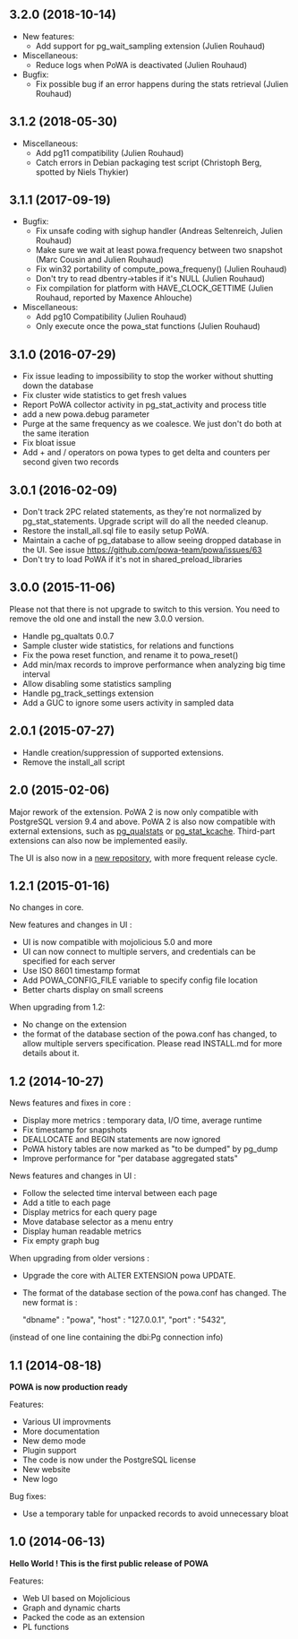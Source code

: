 ## 3.2.0 (2018-10-14)

  - New features:
    - Add support for pg_wait_sampling extension (Julien Rouhaud)
  - Miscellaneous:
    - Reduce logs when PoWA is deactivated (Julien Rouhaud)
  - Bugfix:
    - Fix possible bug if an error happens during the stats retrieval (Julien
      Rouhaud)

## 3.1.2 (2018-05-30)

  - Miscellaneous:
    - Add pg11 compatibility (Julien Rouhaud)
    - Catch errors in Debian packaging test script (Christoph Berg, spotted by
      Niels Thykier)

## 3.1.1 (2017-09-19)

  - Bugfix:
    - Fix unsafe coding with sighup handler (Andreas Seltenreich, Julien
      Rouhaud)
    - Make sure we wait at least powa.frequency between two snapshot (Marc Cousin
      and Julien Rouhaud)
    - Fix win32 portability of compute_powa_frequeny() (Julien Rouhaud)
    - Don't try to read dbentry->tables if it's NULL (Julien Rouhaud)
    - Fix compilation for platform with HAVE_CLOCK_GETTIME (Julien Rouhaud,
      reported by Maxence Ahlouche)
  - Miscellaneous:
    - Add pg10 Compatibility (Julien Rouhaud)
    - Only execute once the powa_stat functions (Julien Rouhaud)

## 3.1.0 (2016-07-29)

  - Fix issue leading to impossibility to stop the worker without shutting down
    the database
  - Fix cluster wide statistics to get fresh values
  - Report PoWA collector activity in pg_stat_activity and process title
  - add a new powa.debug parameter
  - Purge at the same frequency as we coalesce. We just don't do both at the same iteration
  - Fix bloat issue
  - Add + and / operators on powa types to get delta and counters per second
    given two records

## 3.0.1 (2016-02-09)

  - Don't track 2PC related statements, as they're not normalized by
    pg_stat_statements. Upgrade script will do all the needed cleanup.
  - Restore the install_all.sql file to easily setup PoWA.
  - Maintain a cache of pg_database to allow seeing dropped database in the UI.
    See issue https://github.com/powa-team/powa/issues/63
  - Don't try to load PoWA if it's not in shared_preload_libraries

## 3.0.0 (2015-11-06)

Please not that there is not upgrade to switch to this version. You need to
remove the old one and install the new 3.0.0 version.

  - Handle pg_qualtats 0.0.7
  - Sample cluster wide statistics, for relations and functions
  - Fix the powa reset function, and rename it to powa_reset()
  - Add min/max records to improve performance when analyzing big time interval
  - Allow disabling some statistics sampling
  - Handle pg_track_settings extension
  - Add a GUC to ignore some users activity in sampled data

## 2.0.1 (2015-07-27)

  - Handle creation/suppression of supported extensions.
  - Remove the install_all script

## 2.0 (2015-02-06)

Major rework of the extension. PoWA 2 is now only compatible with PostgreSQL
version 9.4 and above. PoWA 2 is also now compatible with external extensions,
such as [pg_qualstats](https://github.com/powa-team/pg_qualstats) or
[pg_stat_kcache](https://github.com/powa-team/pg_stat_kcache). Third-part
extensions can also now be implemented easily.

The UI is also now in a [new repository](https://github.com/powa-team/powa-web),
with more frequent release cycle.

## 1.2.1 (2015-01-16)

No changes in core.

New features and changes in UI :
  - UI is now compatible with mojolicious 5.0 and more
  - UI can now connect to multiple servers, and credentials can be specified for each server
  - Use ISO 8601 timestamp format
  - Add POWA_CONFIG_FILE variable to specify config file location
  - Better charts display on small screens

When upgrading from 1.2:
  - No change on the extension
  - the format of the database section of the powa.conf has changed, to allow multiple servers specification. Please read INSTALL.md for more details about it.

## 1.2 (2014-10-27)

News features and fixes in core :
  - Display more metrics : temporary data, I/O time, average runtime
  - Fix timestamp for snapshots
  - DEALLOCATE and BEGIN statements are now ignored
  - PoWA history tables are now marked as "to be dumped" by pg_dump
  - Improve performance for "per database aggregated stats"

News features and changes in UI :
  - Follow the selected time interval between each page
  - Add a title to each page
  - Display metrics for each query page
  - Move database selector as a menu entry
  - Display human readable metrics
  - Fix empty graph bug

When upgrading from older versions :
  - Upgrade the core with ALTER EXTENSION powa UPDATE.
  - The format of the database section of the powa.conf has changed. The new format is :

     "dbname"   : "powa",
     "host"     : "127.0.0.1",
     "port"     : "5432",

 (instead of one line containing the dbi:Pg connection info)


## 1.1 (2014-08-18)

**POWA is now production ready**

Features:

  - Various UI improvments
  - More documentation
  - New demo mode
  - Plugin support
  - The code is now under the PostgreSQL license
  - New website
  - New logo

Bug fixes:

  - Use a temporary table for unpacked records to avoid unnecessary bloat


## 1.0 (2014-06-13)

**Hello World ! This is the first public release of POWA**

Features:

  - Web UI based on Mojolicious
  - Graph and dynamic charts
  - Packed the code as an extension
  - PL functions

